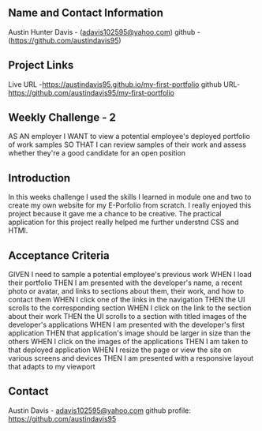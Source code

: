 ## Name and Contact Information  

Austin Hunter Davis - (adavis102595@yahoo.com)
github - (https://github.com/austindavis95)


## Project Links

Live URL -https://austindavis95.github.io/my-first-portfolio
github URL- https://github.com/austindavis95/my-first-portfolio

## Weekly Challenge - 2

AS AN employer
I WANT to view a potential employee's deployed portfolio of work samples
SO THAT I can review samples of their work and assess whether they're a good candidate for an open position


## Introduction
 
 In this weeks challenge I used the skills I learned in module one and two to create my own website for my E-Porfolio from scratch. I really enjoyed this project because it gave me a chance to be creative. The practical application for this project really helped me further understnd CSS and HTMl.



## Acceptance Criteria
GIVEN I need to sample a potential employee's previous work
WHEN I load their portfolio
THEN I am presented with the developer's name, a recent photo or avatar, and links to sections about them, their work, and how to contact them
WHEN I click one of the links in the navigation
THEN the UI scrolls to the corresponding section
WHEN I click on the link to the section about their work
THEN the UI scrolls to a section with titled images of the developer's applications
WHEN I am presented with the developer's first application
THEN that application's image should be larger in size than the others
WHEN I click on the images of the applications
THEN I am taken to that deployed application
WHEN I resize the page or view the site on various screens and devices
THEN I am presented with a responsive layout that adapts to my viewport


 


## Contact
Austin Davis - adavis102595@yahoo.com
github profile: https://github.com/austindavis95 
